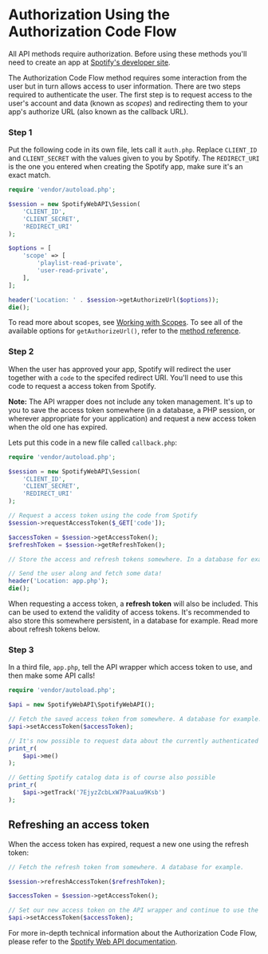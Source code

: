 # Authorization Using the Authorization Code Flow

All API methods require authorization. Before using these methods you'll need to create an app at [Spotify's developer site](https://developer.spotify.com/web-api/).

The Authorization Code Flow method requires some interaction from the user but in turn allows access to user information. There are two steps required to authenticate the user. The first step is to request access to the user's account and data (known as *scopes*) and redirecting them to your app's authorize URL (also known as the callback URL).

### Step 1
Put the following code in its own file, lets call it `auth.php`. Replace `CLIENT_ID` and `CLIENT_SECRET` with the values given to you by Spotify. The `REDIRECT_URI` is the one you entered when creating the Spotify app, make sure it's an exact match.

```php
require 'vendor/autoload.php';

$session = new SpotifyWebAPI\Session(
    'CLIENT_ID',
    'CLIENT_SECRET',
    'REDIRECT_URI'
);

$options = [
    'scope' => [
        'playlist-read-private',
        'user-read-private',
    ],
];

header('Location: ' . $session->getAuthorizeUrl($options));
die();
```

To read more about scopes, see [Working with Scopes](/docs/examples/working-with-scopes.md). To see all of the available options for `getAuthorizeUrl()`, refer to the [method reference](/docs/method-reference/Session.md#getauthorizeurl).

### Step 2
When the user has approved your app, Spotify will redirect the user together with a `code` to the specifed redirect URI. You'll need to use this code to request a access token from Spotify.

__Note:__ The API wrapper does not include any token management. It's up to you to save the access token somewhere (in a database, a PHP session, or wherever appropriate for your application) and request a new access token when the old one has expired.

Lets put this code in a new file called `callback.php`:

```php
require 'vendor/autoload.php';

$session = new SpotifyWebAPI\Session(
    'CLIENT_ID',
    'CLIENT_SECRET',
    'REDIRECT_URI'
);

// Request a access token using the code from Spotify
$session->requestAccessToken($_GET['code']);

$accessToken = $session->getAccessToken();
$refreshToken = $session->getRefreshToken();

// Store the access and refresh tokens somewhere. In a database for example.

// Send the user along and fetch some data!
header('Location: app.php');
die();
```

When requesting a access token, a **refresh token** will also be included. This can be used to extend the validity of access tokens. It's recommended to also store this somewhere persistent, in a database for example. Read more about refresh tokens below.

### Step 3
In a third file, `app.php`, tell the API wrapper which access token to use, and then make some API calls!

```php
require 'vendor/autoload.php';

$api = new SpotifyWebAPI\SpotifyWebAPI();

// Fetch the saved access token from somewhere. A database for example.
$api->setAccessToken($accessToken);

// It's now possible to request data about the currently authenticated user
print_r(
    $api->me()
);

// Getting Spotify catalog data is of course also possible
print_r(
    $api->getTrack('7EjyzZcbLxW7PaaLua9Ksb')
);
```

## Refreshing an access token
When the access token has expired, request a new one using the refresh token:

```php
// Fetch the refresh token from somewhere. A database for example.

$session->refreshAccessToken($refreshToken);

$accessToken = $session->getAccessToken();

// Set our new access token on the API wrapper and continue to use the API as usual
$api->setAccessToken($accessToken);
```

For more in-depth technical information about the Authorization Code Flow, please refer to the [Spotify Web API documentation](https://developer.spotify.com/web-api/authorization-guide/#authorization_code_flow).
